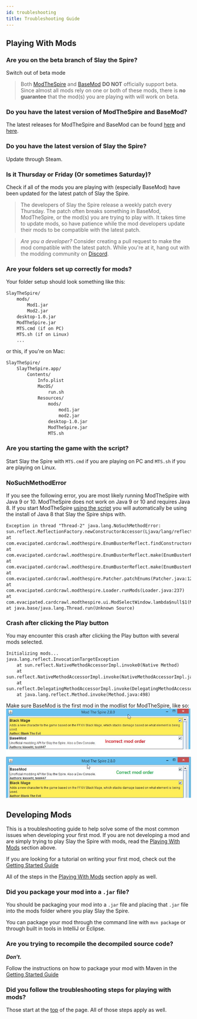 ```yaml
---
id: troubleshooting
title: Troubleshooting Guide
---
```


## Playing With Mods

### Are you on the beta branch of Slay the Spire?

Switch out of beta mode

> Both [ModTheSpire](https://github.com/kiooeht/ModTheSpire) and [BaseMod](https://github.com/daviscook477/BaseMod) **DO NOT** officially support beta. Since almost all mods rely on one or both of these mods, there is **no guarantee** that the mod(s) you are playing with will work on beta.

### Do you have the latest version of ModTheSpire and BaseMod?

The latest releases for ModTheSpire and BaseMod can be found [here](https://github.com/kiooeht/ModTheSpire/releases/latest) and [here](https://github.com/daviscook477/BaseMod/releases/latest).

### Do you have the latest version of Slay the Spire?

Update through Steam.

### Is it Thursday or Friday (Or sometimes Saturday)?

Check if all of the mods you are playing with (especially BaseMod) have been updated for the latest patch of Slay the Spire.

> The developers of Slay the Spire release a weekly patch every Thursday. The patch often breaks something in BaseMod, ModTheSpire, or the mod(s) you are trying to play with. It takes time to update mods, so have patience while the mod developers update their mods to be compatible with the latest patch.

>*Are you a developer?* Consider creating a pull request to make the mod compatible with the latest patch. While you're at it, hang out with the modding community on [Discord](https://discord.gg/VC6kRNu).

### Are your folders set up correctly for mods?

Your folder setup should look something like this:

```
SlayTheSpire/
    mods/
        Mod1.jar
        Mod2.jar
    desktop-1.0.jar
    ModTheSpire.jar
    MTS.cmd (if on PC)
    MTS.sh (if on Linux)
    ...
```
or this, if you're on Mac:

```
SlayTheSpire/
    SlayTheSpire.app/
        Contents/
            Info.plist
            MacOS/
                run.sh
            Resources/
                mods/
                    mod1.jar
                    mod2.jar
                desktop-1.0.jar
                ModTheSpire.jar
                MTS.sh
```

### Are you starting the game with the script?

Start Slay the Spire with `MTS.cmd` if you are playing on PC and `MTS.sh` if you are playing on Linux.

### NoSuchMethodError

If you see the following error, you are most likely running ModTheSpire with Java 9 or 10. ModTheSpire does not work on Java 9 or 10 and requires Java 8. If you start ModTheSpire [using the script](#are-you-starting-the-game-with-the-script?) you will automatically be using the install of Java 8 that Slay the Spire ships with.
```
Exception in thread "Thread-2" java.lang.NoSuchMethodError: sun.reflect.ReflectionFactory.newConstructorAccessor(Ljava/lang/reflect/Constructor;)Lsun/reflect/ConstructorAccessor;
at com.evacipated.cardcrawl.modthespire.EnumBusterReflect.findConstructorAccessor(EnumBusterReflect.java:211)
at com.evacipated.cardcrawl.modthespire.EnumBusterReflect.make(EnumBusterReflect.java:70)
at com.evacipated.cardcrawl.modthespire.EnumBusterReflect.make(EnumBusterReflect.java:49)
at com.evacipated.cardcrawl.modthespire.Patcher.patchEnums(Patcher.java:125)
at com.evacipated.cardcrawl.modthespire.Loader.runMods(Loader.java:237)
at com.evacipated.cardcrawl.modthespire.ui.ModSelectWindow.lambda$null$1(ModSelectWindow.java:199)
at java.base/java.lang.Thread.run(Unknown Source)
```

### Crash after clicking the Play button

You may encounter this crash after clicking the Play button with several mods selected.
```
Initializing mods...
java.lang.reflect.InvocationTargetException
	at sun.reflect.NativeMethodAccessorImpl.invoke0(Native Method)
	at sun.reflect.NativeMethodAccessorImpl.invoke(NativeMethodAccessorImpl.java:62)
	at sun.reflect.DelegatingMethodAccessorImpl.invoke(DelegatingMethodAccessorImpl.java:43)
	at java.lang.reflect.Method.invoke(Method.java:498)
```

Make sure BaseMod is the first mod in the modlist for ModTheSpire, like so:
![mod order](assets/troubleshooting-mod-order.jpg)

## Developing Mods

This is a troubleshooting guide to help solve some of the most common issues when developing your first mod. If you are not developing a mod and are simply trying to play Slay the Spire with mods, read the [Playing With Mods](#playing-with-mods) section above.

If you are looking for a tutorial on writing your first mod, check out the [Getting Started Guide](getting-started.md)

All of the steps in the [Playing With Mods](#playing-with-mods) section apply as well.

### Did you package your mod into a `.jar` file?

You should be packaging your mod into a `.jar` file and placing that `.jar` file into the mods folder where you play Slay the Spire.

You can package your mod through the command line with `mvn package` or through built in tools in IntelliJ or Eclipse.

### Are you trying to recompile the decompiled source code?

***Don't.***

Follow the instructions on how to package your mod with Maven in the [Getting Started Guide](getting-started.md#package-the-skelaton-app)

### Did you follow the troubleshooting steps for playing with mods?

Those start at the [top](#playing-with-mods) of the page. All of those steps apply as well.